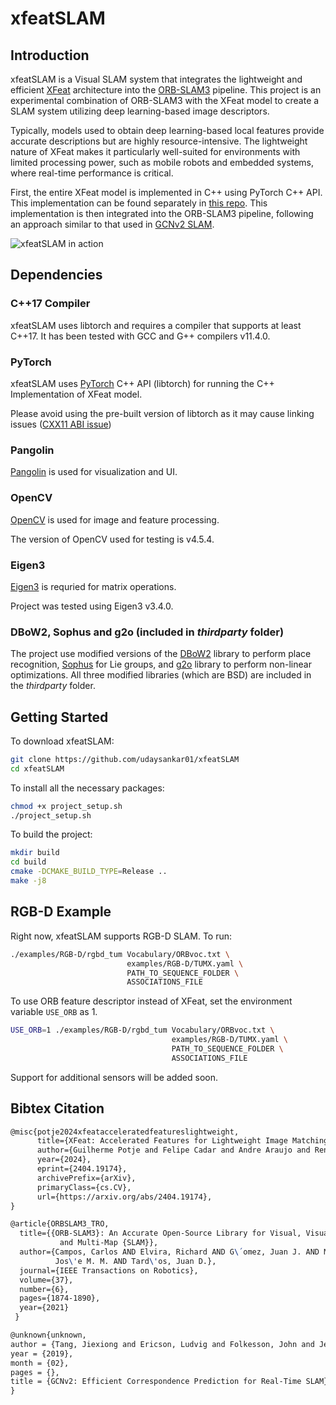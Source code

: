 # xfeatSLAM

## Introduction

xfeatSLAM is a Visual SLAM system that integrates the lightweight and efficient [XFeat](https://github.com/verlab/accelerated_features) architecture into the [ORB-SLAM3](https://github.com/UZ-SLAMLab/ORB_SLAM3) pipeline. This project is an experimental combination of ORB-SLAM3 with the XFeat model to create a SLAM system utilizing deep learning-based image descriptors.

Typically, models used to obtain deep learning-based local features provide accurate descriptions but are highly resource-intensive. The lightweight nature of XFeat makes it particularly well-suited for environments with limited processing power, such as mobile robots and embedded systems, where real-time performance is critical.

First, the entire XFeat model is implemented in C++ using PyTorch C++ API. This implementation can be found separately in [this repo](https://github.com/udaysankar01/xfeat_cpp). This implementation is then integrated into the ORB-SLAM3 pipeline, following an approach similar to that used in [GCNv2 SLAM](https://github.com/jiexiong2016/GCNv2_SLAM).

![xfeatSLAM in action](doc/xfeatSLAM_compressed.gif)

## Dependencies

### C++17 Compiler

xfeatSLAM uses libtorch and requires a compiler that supports at least C++17. It has been tested with GCC and G++ compilers v11.4.0.

### PyTorch

xfeatSLAM uses [PyTorch](https://github.com/pytorch/pytorch) C++ API (libtorch) for running the C++ Implementation of XFeat model.

Please avoid using the pre-built version of libtorch as it may cause linking issues ([CXX11 ABI issue](https://github.com/pytorch/pytorch/issues/13541))

### Pangolin

[Pangolin](https://github.com/stevenlovegrove/Pangolin) is used for visualization and UI.

### OpenCV

[OpenCV](http://opencv.org/) is used for image and feature processing.

The version of OpenCV used for testing is v4.5.4.

### Eigen3

[Eigen3](http://eigen.tuxfamily.org/) is requried for matrix operations.

Project was tested using Eigen3 v3.4.0.

### DBoW2, Sophus and g2o (included in _thirdparty_ folder)

The project use modified versions of the [DBoW2](https://github.com/dorian3d/DBoW2) library to perform place recognition, [Sophus](https://github.com/strasdat/Sophus) for Lie groups, and [g2o](https://github.com/RainerKuemmerle/g2o) library to perform non-linear optimizations. All three modified libraries (which are BSD) are included in the _thirdparty_ folder.

## Getting Started

To download xfeatSLAM:

```bash
git clone https://github.com/udaysankar01/xfeatSLAM
cd xfeatSLAM
```

To install all the necessary packages:

```bash
chmod +x project_setup.sh
./project_setup.sh
```

To build the project:

```bash
mkdir build
cd build
cmake -DCMAKE_BUILD_TYPE=Release ..
make -j8
```

## RGB-D Example

Right now, xfeatSLAM supports RGB-D SLAM. To run:

```bash
./examples/RGB-D/rgbd_tum Vocabulary/ORBvoc.txt \
                          examples/RGB-D/TUMX.yaml \
                          PATH_TO_SEQUENCE_FOLDER \
                          ASSOCIATIONS_FILE
```

To use ORB feature descriptor instead of XFeat, set the environment variable `USE_ORB` as 1.

```bash
USE_ORB=1 ./examples/RGB-D/rgbd_tum Vocabulary/ORBvoc.txt \
                                    examples/RGB-D/TUMX.yaml \
                                    PATH_TO_SEQUENCE_FOLDER \
                                    ASSOCIATIONS_FILE
```

Support for additional sensors will be added soon.

## Bibtex Citation

```tex
@misc{potje2024xfeatacceleratedfeatureslightweight,
      title={XFeat: Accelerated Features for Lightweight Image Matching},
      author={Guilherme Potje and Felipe Cadar and Andre Araujo and Renato Martins and Erickson R. Nascimento},
      year={2024},
      eprint={2404.19174},
      archivePrefix={arXiv},
      primaryClass={cs.CV},
      url={https://arxiv.org/abs/2404.19174},
}
```

```tex
@article{ORBSLAM3_TRO,
  title={{ORB-SLAM3}: An Accurate Open-Source Library for Visual, Visual-Inertial
           and Multi-Map {SLAM}},
  author={Campos, Carlos AND Elvira, Richard AND G\´omez, Juan J. AND Montiel,
          Jos\'e M. M. AND Tard\'os, Juan D.},
  journal={IEEE Transactions on Robotics},
  volume={37},
  number={6},
  pages={1874-1890},
  year={2021}
 }
```

```tex
@unknown{unknown,
author = {Tang, Jiexiong and Ericson, Ludvig and Folkesson, John and Jensfelt, Patric},
year = {2019},
month = {02},
pages = {},
title = {GCNv2: Efficient Correspondence Prediction for Real-Time SLAM}
}
```
